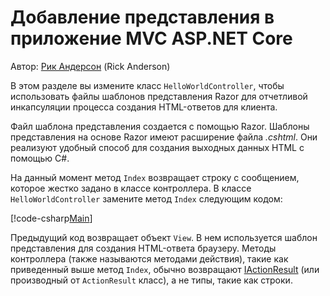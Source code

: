 # <a name="adding-a-view-to-an-aspnet-core-mvc-app"></a>Добавление представления в приложение MVC ASP.NET Core

Автор: [Рик Андерсон](https://twitter.com/RickAndMSFT) (Rick Anderson)

В этом разделе вы измените класс `HelloWorldController`, чтобы использовать файлы шаблонов представления Razor для отчетливой инкапсуляции процесса создания HTML-ответов для клиента.

Файл шаблона представления создается с помощью Razor. Шаблоны представления на основе Razor имеют расширение файла *.cshtml*. Они реализуют удобный способ для создания выходных данных HTML с помощью C#.

На данный момент метод `Index` возвращает строку с сообщением, которое жестко задано в классе контроллера. В классе `HelloWorldController` замените метод `Index` следующим кодом:

[!code-csharp[Main](../../tutorials/first-mvc-app/start-mvc/sample/MvcMovie/Controllers/HelloWorldController.cs?name=snippet_4)]

Предыдущий код возвращает объект `View`. В нем используется шаблон представления для создания HTML-ответа браузеру. Методы контроллера (также называются методами действия), такие как приведенный выше метод `Index`, обычно возвращают [IActionResult](https://docs.microsoft.com/aspnet/core/api/microsoft.aspnetcore.mvc.iactionresult) (или производный от `ActionResult` класс), а не типы, такие как строки.
